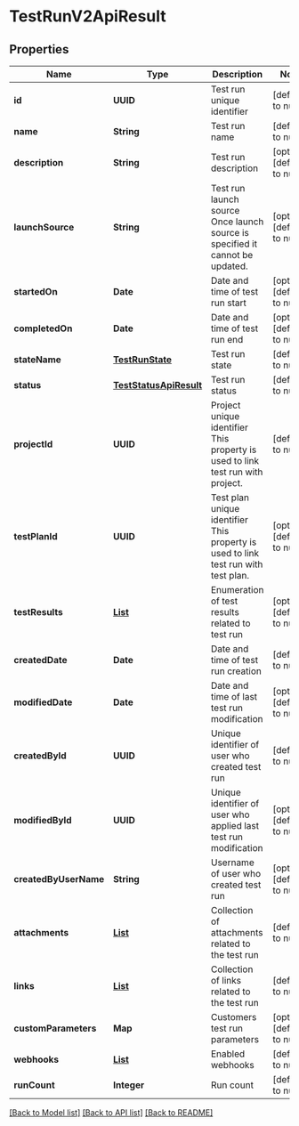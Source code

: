 # TestRunV2ApiResult
## Properties

| Name | Type | Description | Notes |
|------------ | ------------- | ------------- | -------------|
| **id** | **UUID** | Test run unique identifier | [default to null] |
| **name** | **String** | Test run name | [default to null] |
| **description** | **String** | Test run description | [optional] [default to null] |
| **launchSource** | **String** | Test run launch source              Once launch source is specified it cannot be updated. | [optional] [default to null] |
| **startedOn** | **Date** | Date and time of test run start | [optional] [default to null] |
| **completedOn** | **Date** | Date and time of test run end | [optional] [default to null] |
| **stateName** | [**TestRunState**](TestRunState.md) | Test run state | [default to null] |
| **status** | [**TestStatusApiResult**](TestStatusApiResult.md) | Test run status | [default to null] |
| **projectId** | **UUID** | Project unique identifier              This property is used to link test run with project. | [default to null] |
| **testPlanId** | **UUID** | Test plan unique identifier              This property is used to link test run with test plan. | [optional] [default to null] |
| **testResults** | [**List**](TestResultV2GetModel.md) | Enumeration of test results related to test run | [optional] [default to null] |
| **createdDate** | **Date** | Date and time of test run creation | [default to null] |
| **modifiedDate** | **Date** | Date and time of last test run  modification | [optional] [default to null] |
| **createdById** | **UUID** | Unique identifier of user who created test run | [default to null] |
| **modifiedById** | **UUID** | Unique identifier of user who applied last test run  modification | [optional] [default to null] |
| **createdByUserName** | **String** | Username of user who created test run | [optional] [default to null] |
| **attachments** | [**List**](AttachmentApiResult.md) | Collection of attachments related to the test run | [default to null] |
| **links** | [**List**](LinkApiResult.md) | Collection of links related to the test run | [default to null] |
| **customParameters** | **Map** | Customers test run parameters | [optional] [default to null] |
| **webhooks** | [**List**](NamedEntityApiModel.md) | Enabled webhooks | [default to null] |
| **runCount** | **Integer** | Run count | [default to null] |

[[Back to Model list]](../README.md#documentation-for-models) [[Back to API list]](../README.md#documentation-for-api-endpoints) [[Back to README]](../README.md)

